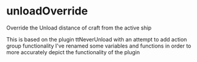 unloadOverride
==============

Override the Unload distance of craft from the active ship

This is based on the plugin ttNeverUnload with an attempt to add action group functionality
I've renamed some variables and functions in order to more accurately depict the functionality of the plugin
